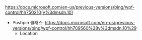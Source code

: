 ﻿
https://docs.microsoft.com/en-us/previous-versions/bing/wpf-control/hh750210(v%3dmsdn.10)

* Pushpin 클래스: https://docs.microsoft.com/en-us/previous-versions/bing/wpf-control/hh709560%28v%3dmsdn.10%29
  * Location